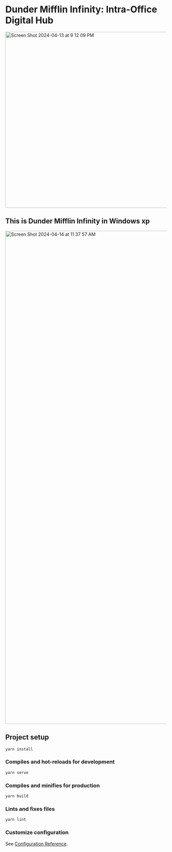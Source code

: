 # Dunder Mifflin Infinity: Intra-Office Digital Hub

<img width="548" alt="Screen Shot 2024-04-13 at 9 12 09 PM" src="https://github.com/SunnyDcitruspunch/dunder-mifflin-infinity/assets/36935854/13b3bcd3-a76d-4d1b-a286-3e072cca02ec">

## This is Dunder Mifflin Infinity in Windows xp

<img width="1536" alt="Screen Shot 2024-04-14 at 11 37 57 AM" src="https://github.com/SunnyDcitruspunch/Dunder-Mifflin-Infinity/assets/36935854/a09a39b0-ae74-4941-9f9a-74c9fcd104ff">

## Project setup
```
yarn install
```

### Compiles and hot-reloads for development
```
yarn serve
```

### Compiles and minifies for production
```
yarn build
```

### Lints and fixes files
```
yarn lint
```

### Customize configuration
See [Configuration Reference](https://cli.vuejs.org/config/).
